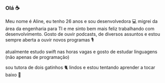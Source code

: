 ### Olá ☕

Meu nome é Aline, eu tenho 26 anos e sou desenvolvedora 💻 migrei da área da engenharia para TI e me sinto bem mais feliz trabalhando com desenvolvimento. Gosto de ouvir podcasts, de diversos assuntos e estou sempre aberta a ouvir novos programas 🎙️

atualmente estudo swift nas horas vagas e gosto de estudar linguagens (não apenas de programação)

sou tutora de dois gatinhos 🐈 lindos e estou tentando aprender a tocar baixo 🎸

<!--
**alineescobar/alineescobar** is a ✨ _special_ ✨ repository because its `README.md` (this file) appears on your GitHub profile.

Here are some ideas to get you started:

- 🔭 I’m currently working on ...
- 🌱 I’m currently learning ...
- 👯 I’m looking to collaborate on ...
- 🤔 I’m looking for help with ...
- 💬 Ask me about ...
- 📫 How to reach me: ...
- 😄 Pronouns: ...
- ⚡ Fun fact: ...
-->
